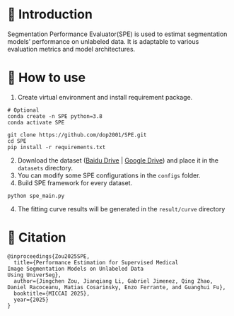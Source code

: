 # 🚀 Introduction
Segmentation Performance Evaluator(SPE) is used to estimat segmentation
models’ performance on unlabeled data. It is adaptable
to various evaluation metrics and model architectures.

# 🚢 How to use
1. Create virtual environment and install requirement package.
```shell
# Optional
conda create -n SPE python=3.8
conda activate SPE
```
```shell
git clone https://github.com/dop2001/SPE.git
cd SPE
pip install -r requirements.txt
```
2. Download the dataset ([Baidu Drive](https://pan.baidu.com/s/1ZOnyP3N45GTD1txuNmSFlQ?pwd=8888) | [Google Drive](https://drive.google.com/drive/folders/1MQA-SlSFbwVF9nr7qAV89ACCO-B4sfrF?usp=sharing)) and place it in the `datasets` directory.
3. You can modify some SPE configurations in the `configs` folder.
4. Build SPE framework for every dataset.
```shell
python spe_main.py
```
4. The fitting curve results will be generated in the `result/curve` directory

# 🥳 Citation
```
@inproceedings{Zou2025SPE,
  title={Performance Estimation for Supervised Medical
Image Segmentation Models on Unlabeled Data
Using UniverSeg},
  author={Jingchen Zou, Jianqiang Li, Gabriel Jimenez, Qing Zhao, Daniel Racoceanu, Matias Cosarinsky, Enzo Ferrante, and Guanghui Fu},
  booktitle={MICCAI 2025},
  year={2025}
}
```